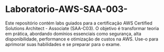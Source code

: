 # Laboratorio-AWS-SAA-003-
Este repositório contém labs guiados para a certificação AWS Certified Solutions Architect - Associate (SAA-C03). O objetivo é transformar teoria em prática, abordando domínios essenciais como segurança, alta disponibilidade, performance e otimização de custos na AWS. Use-o para aprimorar suas habilidades e se preparar para o exame.
